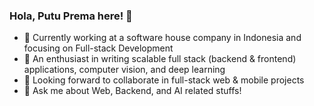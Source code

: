 ### Hola, Putu Prema here! 👋

- 🔭 Currently working at a software house company in Indonesia and focusing on Full-stack Development
- 🌱 An enthusiast in writing scalable full stack (backend & frontend) applications, computer vision, and deep learning
- 👯 Looking forward to collaborate in full-stack web & mobile projects
- 💬 Ask me about Web, Backend, and AI related stuffs!
